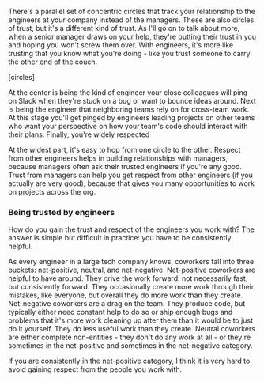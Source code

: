 There's a parallel set of concentric circles that track your relationship to the engineers at your company instead of the managers. These are also circles of trust, but it's a different kind of trust. As I'll go on to talk about more, when a senior manager draws on your help, they're putting their trust in you and hoping you won't screw them over. With engineers, it's more like trusting that you know what you're doing - like you trust someone to carry the other end of the couch.

[circles]

At the center is being the kind of engineer your close colleagues will ping on Slack when they're stuck on a bug or want to bounce ideas around. Next is being the engineer that neighboring teams rely on for cross-team work. At this stage you'll get pinged by engineers leading projects on other teams who want your perspective on how your team's code should interact with their plans. Finally, you're widely respected 

At the widest part, it's easy to hop from one circle to the other. Respect from other engineers helps in building relationships with managers, because managers often ask their trusted engineers if you're any good. Trust from managers can help you get respect from other engineers (if you actually are very good), because that gives you many opportunities to work on projects across the org.


### Being trusted by engineers

How do you gain the trust and respect of the engineers you work with? The answer is simple but difficult in practice: you have to be consistently helpful.

As every engineer in a large tech company knows, coworkers fall into three buckets: net-positive, neutral, and net-negative. Net-positive coworkers are helpful to have around. They drive the work forward: not necessarily fast, but consistently forward. They occasionally create more work through their mistakes, like everyone, but overall they do more work than they create. Net-negative coworkers are a drag on the team. They produce code, but typically either need constant help to do so or ship enough bugs and problems that it's more work cleaning up after them than it would be to just do it yourself. They do less useful work than they create. Neutral coworkers are either complete non-entities - they don't do any work at all - or they're sometimes in the net-positive and sometimes in the net-negative category.

If you are consistently in the net-positive category, I think it is very hard to avoid gaining respect from the people you work with. 